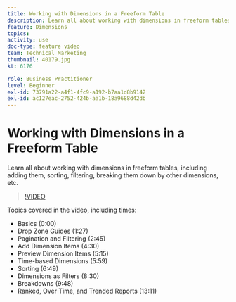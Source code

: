 ```yaml
---
title: Working with Dimensions in a Freeform Table
description: Learn all about working with dimensions in freeform tables, including adding them, sorting, filtering, breaking them down by other dimensions, etc.
feature: Dimensions
topics: 
activity: use
doc-type: feature video
team: Technical Marketing
thumbnail: 40179.jpg
kt: 6176

role: Business Practitioner
level: Beginner
exl-id: 73791a22-a4f1-4fc9-a192-b7aa1d8b9142
exl-id: ac127eac-2752-424b-aa1b-18a9688d42db
---
```

# Working with Dimensions in a Freeform Table

Learn all about working with dimensions in freeform tables, including adding them, sorting, filtering, breaking them down by other dimensions, etc.

>[!VIDEO](https://video.tv.adobe.com/v/40179/?quality=12&learn=on)

Topics covered in the video, including times:

* Basics (0:00)
* Drop Zone Guides (1:27)
* Pagination and Filtering (2:45)
* Add Dimension Items (4:30)
* Preview Dimension Items (5:15)
* Time-based Dimensions (5:59)
* Sorting (6:49)
* Dimensions as Filters (8:30)
* Breakdowns (9:48)
* Ranked, Over Time, and Trended Reports (13:11)

